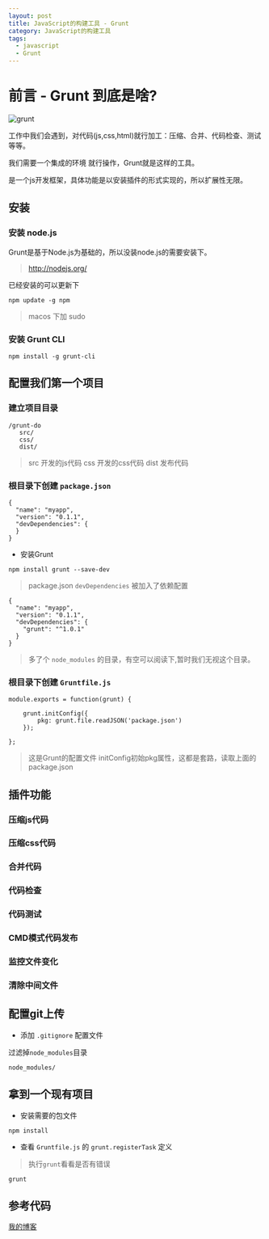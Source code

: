 ```yaml
---
layout: post
title: JavaScript的构建工具 - Grunt
category: JavaScript的构建工具
tags: 
  - javascript
  - Grunt
---
```


# 前言 - Grunt 到底是啥?

![grunt](http://oflimcy5e.bkt.clouddn.com/grunt%E6%A0%87%E5%BF%97.png)

工作中我们会遇到，对代码(js,css,html)就行加工：压缩、合并、代码检查、测试 等等。

我们需要一个集成的环境 就行操作，Grunt就是这样的工具。

是一个js开发框架，具体功能是以安装插件的形式实现的，所以扩展性无限。

## 安装

### 安装 node.js

Grunt是基于Node.js为基础的，所以没装node.js的需要安装下。

> http://nodejs.org/

已经安装的可以更新下

```
npm update -g npm
```

> macos 下加 sudo

### 安装 Grunt CLI

```
npm install -g grunt-cli
```

## 配置我们第一个项目

### 建立项目目录

```
/grunt-do
   src/
   css/
   dist/
```

> src 开发的js代码
> css 开发的css代码
> dist 发布代码

### 根目录下创建 `package.json`

```
{
  "name": "myapp",
  "version": "0.1.1",
  "devDependencies": {
  }
}
```

- 安装Grunt

```
npm install grunt --save-dev
```

> package.json `devDependencies` 被加入了依赖配置

```
{
  "name": "myapp",
  "version": "0.1.1",
  "devDependencies": {
    "grunt": "^1.0.1"
  }
}
```

> 多了个 `node_modules` 的目录，有空可以阅读下,暂时我们无视这个目录。

### 根目录下创建 `Gruntfile.js`

```
module.exports = function(grunt) {

    grunt.initConfig({
        pkg: grunt.file.readJSON('package.json')
    });

};
```

> 这是Grunt的配置文件
> initConfig初始pkg属性，这都是套路，读取上面的package.json

## 插件功能

### 压缩js代码

### 压缩css代码

### 合并代码

### 代码检查

### 代码测试

### CMD模式代码发布

### 监控文件变化

### 清除中间文件

## 配置git上传

- 添加 `.gitignore` 配置文件

过滤掉`node_modules`目录

```
node_modules/
```

## 拿到一个现有项目

- 安装需要的包文件

```
npm install
```

- 查看 `Gruntfile.js` 的 `grunt.registerTask` 定义

> 执行`grunt`看看是否有错误

```
grunt
```

## 参考代码

>

[我的博客](https://hans007.github.io)